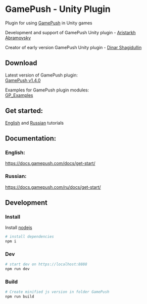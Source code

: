 # GamePush - Unity Plugin 
Plugin for using [GamePush](https://gamepush.com/?r=NzQ4) in Unity games

Development and support of GamePush Unity plugin - [Aristarkh Abramovsky](https://gitlab.com/kerioth)

Creator of early version GamePush Unity plugin - [Dinar Shagidullin](https://gitlab.com/shagidullin)



## Download
Latest version of GamePush plugin:  
[GamePush v1.4.0](https://github.com/GamePushService/GamePush-Unity-plugin/tree/main/Releases/GamePush)


Examples for GamePush plugin modules:  
[GP_Examples](https://github.com/GamePushService/GamePush-Unity-plugin/blob/main/Releases/GamePush/GP_Examples.unitypackage)

##

## Get started:

[English](https://docs.gamepush.com/tutorials/adding-plugin-to-a-unity-project/) and [Russian](https://docs.gamepush.com/ru/tutorials/adding-plugin-to-a-unity-project/) tutorials

## Documentation:

### English:
https://docs.gamepush.com/docs/get-start/

### Russian:
https://docs.gamepush.com/ru/docs/get-start/

## Development

### Install

Install [nodejs](https://nodejs.org/en/)

```sh 
# install dependencies
npm i
```

### Dev


```sh 
# start dev on https://localhost:8888
npm run dev
```

### Build


```sh 
# Create minified js version in folder GamePush
npm run build
```
